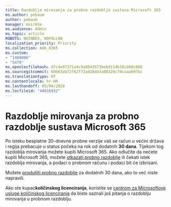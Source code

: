 ```yaml
---
title: Razdoblje mirovanja za probno razdoblje sustava Microsoft 365
ms.author: pebaum
author: pebaum
manager: mnirkhe
ms.audience: Admin
ms.topic: article
ROBOTS: NOINDEX, NOFOLLOW
localization_priority: Priority
ms.collection: Adm_O365
ms.custom:
- "1400006"
- "5479"
ms.openlocfilehash: d7c4e97371a4c9a8643573bebd114b18cb60c866
ms.sourcegitcommit: 69663ab72f62f72ad28d43a08328c74caaa697bc
ms.translationtype: HT
ms.contentlocale: hr-HR
ms.lasthandoff: 05/04/2020
ms.locfileid: "44016932"
---
```

# <a name="grace-period-for-microsoft-365-free-trial"></a>Razdoblje mirovanja za probno razdoblje sustava Microsoft 365

Po isteku besplatne 30-dnevne probne verzije vaš se račun u većini država i regija prebacuje u status počeka na rok od dodatnih **30 dana**. Tijekom tog razdoblja mirovanja možete kupiti Microsoft 365. Ako odlučite da nećete kupiti Microsoft 365, možete [otkazati probno razdoblje](https://docs.microsoft.com/microsoft-365/commerce/subscriptions/cancel-your-subscription?view=o365-worldwide) ili čekati istek razdoblja mirovanja, a podaci o probnom računu i podaci bit će izbrisani.

Možete [produljiti probno razdoblje](https://docs.microsoft.com/microsoft-365/commerce/extend-your-trial) za dodatnih 30 dana, ako to već niste napravili.

Ako ste kupac**količinskog licenciranja**, koristite se [centrom za Microsoftove usluge količinskog licenciranja](https://support.microsoft.com/help/4471406/how-to-contact-the-microsoft-volume-licensing-service-center) da biste saznali još pitanja o razdoblju mirovanja u probnom razdoblju.
